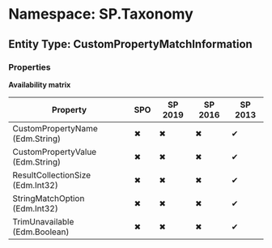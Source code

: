 # Namespace: SP.Taxonomy

## Entity Type: CustomPropertyMatchInformation

### Properties

**Availability matrix**

Property | SPO | SP 2019 | SP 2016 | SP 2013
----------|-----|---------|---------|--------
CustomPropertyName (Edm.String) | ✖ | ✖ | ✖ | ✔
CustomPropertyValue (Edm.String) | ✖ | ✖ | ✖ | ✔
ResultCollectionSize (Edm.Int32) | ✖ | ✖ | ✖ | ✔
StringMatchOption (Edm.Int32) | ✖ | ✖ | ✖ | ✔
TrimUnavailable (Edm.Boolean) | ✖ | ✖ | ✖ | ✔

